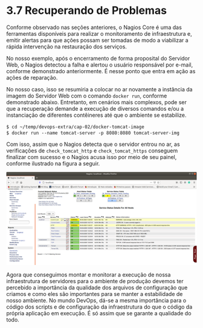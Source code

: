 # 3.7 Recuperando de Problemas

Conforme observado nas seções anteriores, o Nagios Core é uma das ferramentas disponíveis para realizar o monitoramento de infraestrutura e, emitir alertas para que ações possam ser tomadas de modo a viabilizar a rápida intervenção na restauração dos serviços.

No nosso exemplo, após o encerramento de forma proposital do Servidor Web, o Nagios detectou a falha e alertou o usuário responsável por e-mail, conforme demonstrado anteriormente. É nesse ponto que entra em ação as ações de reparação.

No nosso caso, isso se resumiria a colocar no ar novamente a instância da imagem do Servidor Web com o comando `docker run`, conforme demonstrado abaixo. Entretanto, em cenários mais complexos, pode ser que a recuperação demande a execução de diversos comandos e/ou a instanciação de diferentes contêineres até que o ambiente se estabilize.

```text
$ cd ~/temp/devops-extra/cap-02/docker-tomcat-image
$ docker run --name tomcat-server -p 8080:8080 tomcat-server-img
```

Com isso, assim que o Nagios detecta que o servidor entrou no ar, as verificações de `check_tomcat_http` e `check_tomcat_https` conseguem finalizar com sucesso e o Nagios acusa isso por meio de seu painel, conforme ilustrado na figura a seguir.

![Painel do Nagios ap&#xF3;s rein&#xED;cio do Servidor Web tornando-o dispon&#xED;vel](../.gitbook/assets/nagios-services-04.png)

Agora que conseguimos montar e monitorar a execução de nossa infraestrutura de servidores para o ambiente de produção devemos ter percebido a importância da qualidade dos arquivos de configuração que criamos e como eles são importantes para se manter a estabilidade de nosso ambiente. No mundo DevOps, dá-se a mesma importância para o código dos scripts e de configuração da infraestrutura do que o código da própria aplicação em execução. É só assim que se garante a qualidade do todo.

